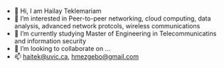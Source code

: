 - 👋 Hi, I am Hailay Teklemariam
- 👀 I’m interested in Peer-to-peer networking, cloud computing, data analysis, advanced network protcols, wireless communications
- 🌱 I’m currently studying Master of Engineering in Telecommunicatins and information security
- 💞️ I’m looking to collaborate on ...
- 📫 haitek@uvic.ca, hmezgebo@gmail.com

<!---
fogakiat/fogakiat is a ✨ special ✨ repository because its `README.md` (this file) appears on your GitHub profile.
You can click the Preview link to take a look at your changes.
--->
